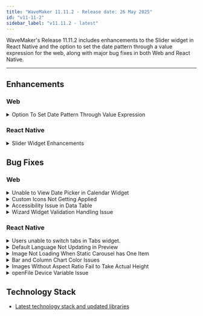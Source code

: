 ```yaml
---
title: "WaveMaker 11.11.2 - Release date: 26 May 2025"
id: "v11-11-2"
sidebar_label: "v11.11.2 - latest"
---
```


WaveMaker's Release 11.11.2 includes enhancements to the Slider widget in React Native and the option to set the date pattern through a value expression for the web, along with major bug fixes in both Web and React Native.

---

## Enhancements

### Web

<details>
<summary>Option To Set Date Pattern Through Value Expression</summary>

Previously, the **Date** widget did not support dynamic binding for the **Date Pattern** property — it could only be set using a static value. This limitation restricted users from implementing more flexible scenarios. We have now added support for dynamic binding of the Date Pattern property. The same enhancement applies to the **Time** and **Datetime** widgets also.

**Before:**  
![](/learn/assets/date-pattern-before.png)


**After:**  
![](/learn/assets/date-pattern-after.png)

Refer to this [documentation](/learn/app-development/widgets/form-widgets/date-time-datetime/) to know more about Date Patterns

</details>

### React Native

<details>
<summary> Slider Widget Enhancements </summary>

Enhanced the Slider widget to improve both its usability and visual experience:

- **Smoother Animation:** Improved slider track and Thumb for a better user interaction.
- **Custom Marker Text:** A new property, **Marker Text**, allows users to display custom labels directly on the slider markers.
- **Flexible Marker Text Positioning:** You can now choose to display the marker text either above or below the slider using the **Marker Text** position option.

</details>


## Bug Fixes

### Web

<details>
<summary>Unable to View Date Picker in Calendar Widget</summary>

In case of Datetime widget, user reported that the date picker is going off-screen when trying to select a date, making it difficult to scroll through months or years.

**Before:**
![](/learn/assets/datetime-date-picker-before.png)

**After:**
![](/learn/assets/datetime-date-picker-after.png)

</details>

<details>
<summary>Custom Icons Not Getting Applied</summary>

When binding custom Icons to any widget, custom icons are not getting applied to the application.

</details>

<details>
<summary>Accessibility Issue in Data Table</summary>

Resolved an issue where pressing Enter while tabbing through the table was incorrectly toggling checkboxes, even when the checkbox field was not focused.

</details>

<details>
<summary>Wizard Widget Validation Handling Issue</summary>

An issue has been observed when adding wizard validation based on an API response—the wizard proceeds to the next step even if the API response or validation fails. This issue was only noticed during deployment.

</details>

### React Native

<details>
<summary>Users unable to switch tabs in Tabs widget.</summary>

On the initial navigation to a page containing the Tabs widget, users occasionally experienced issues when attempting to switch between tabs. This issue has been resolved, and tab switching now works as expected.

</details>

<details>
<summary>Default Language Not Updating in Preview</summary>

When the default language is changed in Studio, the preview continues to display the initially set language instead of the updated one. 

In this issue, if **`PreferBrowserLanguage`** is set to `true` and the browser’s language is unsupported, the app does not fall back to the configured default language. It should use the default language from the app configuration and only fall back to English if that too is unsupported. This issue is now fixed.

</details>

<details>
<summary>Image Not Loading When Static Carousel has One Item</summary>

Fixed an issue where a single image in the Carousel widget failed to display. The widget did not render the image when only one image was present.

</details>

<details>
<summary>Bar and Column Chart Color Issues</summary>

- Custom Colors: When an array of colors was bound to the `Custom Colors` property in the advanced settings of the chart widget, only the first color was applied in Column and Bar charts. This issue has been fixed, and all colors in the array are now correctly applied to each segment.

- Theme Colors: Fixed an issue where, after switching from the default theme to a custom theme via the `theme` property, only one color from the theme was applied. Charts now correctly reflect the full color set defined in the selected theme.

</details>

<details>
<summary>Images Without Aspect Ratio Fail to Take Actual Height</summary>

Fixed an issue where images without defined height but with set aspect ratios failed to render correctly within the List widget after upgrading the application to Expo SDK 52. This issue affected images where the height was dynamically calculated based on the width to maintain the correct aspect ratio.

</details>

<details>
<summary>openFile Device Variable Issue</summary>

Previously, when using **openFile** as the operation type in a device variable, users were unable to preview the application.

</details>

## Technology Stack

- [Latest technology stack and updated libraries](/learn/wavemaker-release-notes#technology-stack)
